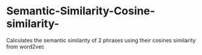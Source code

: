 # Semantic-Similarity-Cosine-similarity-
Calculates the semantic similarity of 2 phrases using their cosines similarity from word2vec
